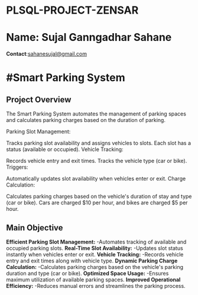 # PLSQL-PROJECT-ZENSAR
# **Name**: Sujal Ganngadhar Sahane
 **Contact**:sahanesujal@gmail.com
# #Smart Parking System

## Project Overview
The Smart Parking System automates the management of parking spaces and calculates parking charges based on the duration of parking.

Parking Slot Management:

Tracks parking slot availability and assigns vehicles to slots.
Each slot has a status (available or occupied).
Vehicle Tracking:

Records vehicle entry and exit times.
Tracks the vehicle type (car or bike).
Triggers:

Automatically updates slot availability when vehicles enter or exit.
Charge Calculation:

Calculates parking charges based on the vehicle's duration of stay and type (car or bike).
Cars are charged $10 per hour, and bikes are charged $5 per hour.

## Main Objective
**Efficient Parking Slot Management:**
-Automates tracking of available and occupied parking slots.
**Real-Time Slot Availability:**
-Updates slot status instantly when vehicles enter or exit.
**Vehicle Tracking:**
-Records vehicle entry and exit times along with vehicle type.
**Dynamic Parking Charge Calculation:**
-Calculates parking charges based on the vehicle's parking duration and type (car or bike).
**Optimized Space Usage:**
-Ensures maximum utilization of available parking spaces.
**Improved Operational Efficiency:**
-Reduces manual errors and streamlines the parking process.
